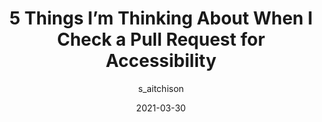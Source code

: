 ---
author: s_aitchison
date: 2021-03-30
layout: post.njk
publisher: thepracticaldev
tags:
  - article
  - code-reviews
  - accessibility
target_url: https://dev.to/s_aitchison/5-things-i-m-thinking-about-when-i-check-a-pull-request-for-accessibility-3gmo
title: 5 Things I’m Thinking About When I Check a Pull Request for Accessibility
---